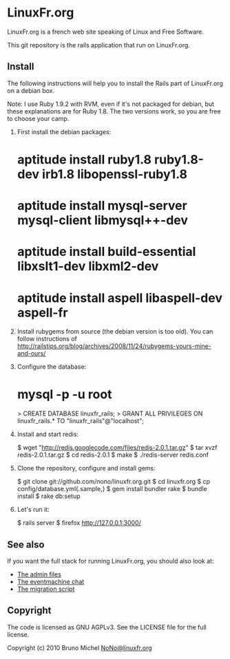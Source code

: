 LinuxFr.org
===========

LinuxFr.org is a french web site speaking of Linux and Free Software.

This git repository is the rails application that run on LinuxFr.org.


Install
-------

The following instructions will help you to install the Rails part of
LinuxFr.org on a debian box.

Note: I use Ruby 1.9.2 with RVM, even if it's not packaged for debian,
but these explanations are for Ruby 1.8. The two versions work, so
you are free to choose your camp.

1) First install the debian packages:

    # aptitude install ruby1.8 ruby1.8-dev irb1.8 libopenssl-ruby1.8
    # aptitude install mysql-server mysql-client libmysql++-dev
    # aptitude install build-essential libxslt1-dev libxml2-dev
    # aptitude install aspell libaspell-dev aspell-fr

2) Install rubygems from source (the debian version is too old).
You can follow instructions of
http://railstips.org/blog/archives/2008/11/24/rubygems-yours-mine-and-ours/

3) Configure the database:

    # mysql -p -u root
    <enter your root password for mysql>
    > CREATE DATABASE linuxfr_rails;
    > GRANT ALL PRIVILEGES ON linuxfr_rails.* TO "linuxfr_rails"@"localhost";

4) Install and start redis:

    $ wget "http://redis.googlecode.com/files/redis-2.0.1.tar.gz"
    $ tar xvzf redis-2.0.1.tar.gz
    $ cd redis-2.0.1
    $ make
    $ ./redis-server redis.conf

5) Clone the repository, configure and install gems:

    $ git clone git://github.com/nono/linuxfr.org.git
    $ cd linuxfr.org
    $ cp config/database.yml{.sample,}
    $ gem install bundler rake
    $ bundle install
    $ rake db:setup

6) Let's run it:

    $ rails server
    $ firefox http://127.0.0.1:3000/


See also
--------

If you want the full stack for running LinuxFr.org, you should also look at:

* [The admin files](http://github.com/nono/admin-linuxfr.org)
* [The eventmachine chat](http://github.com/nono/Board-LinuxFr.org)
* [The migration script](http://github.com/nono/migration-linuxfr.org)


Copyright
---------

The code is licensed as GNU AGPLv3. See the LICENSE file for the full license.

Copyright (c) 2010 Bruno Michel <NoNo@linuxfr.org>
